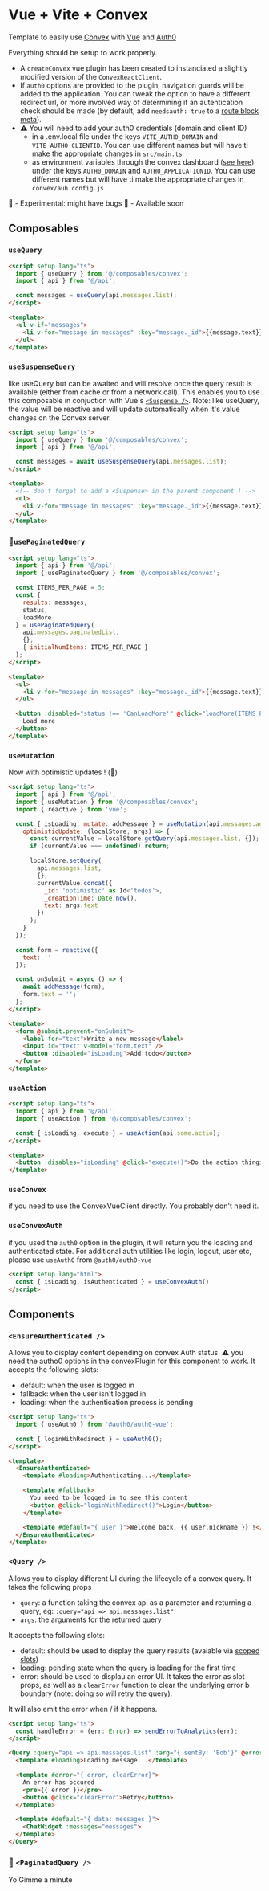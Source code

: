 # Vue + Vite + Convex

Template to easily use [Convex](https://www.convex.dev/) with [Vue](https://vuejs.org/) and [Auth0](https://auth0.com/)

Everything should be setup to work properly.

- A `createConvex` vue plugin has been created to instanciated a slightly modified version of the `ConvexReactClient`.
- If `auth0` options are provided to the plugin, navigation guards will be added to the application. You can tweak the option to have a different redirect url, or more involved way of determining if an autentication check should be made (by default, add `needsauth: true` to a [route block meta](https://github.com/posva/unplugin-vue-router#sfc-route-custom-block)).
- ⚠️ You will need to add your auth0 credentials (domain and client ID)
  - in a .env.local file under the keys `VITE_AUTH0_DOMAIN` and `VITE_AUTH0_CLIENTID`. You can use different names but will have ti make the appropriate changes in `src/main.ts`
  - as environment variables through the convex dashboard ([see here](https://docs.convex.dev/production/environment-variables)) under the keys `AUTH0_DOMAIN` and `AUTH0_APPLICATIONID`. You can use different names but will have ti make the appropriate changes in `convex/auh.config.js`

🧪 - Experimental: might have bugs
🔨 - Available soon

## Composables

### `useQuery`

```html
<script setup lang="ts">
  import { useQuery } from '@/composables/convex';
  import { api } from '@/api';

  const messages = useQuery(api.messages.list);
</script>

<template>
  <ul v-if="messages">
    <li v-for="message in messages" :key="message._id">{{message.text}}</li>
  </ul>
</template>
```

### `useSuspenseQuery`

like useQuery but can be awaited and will resolve once the query result is available (either from cache or from a network call). This enables you to use this composable in conjuction with Vue's [`<Suspense />`](https://vuejs.org/guide/built-ins/suspense.html). Note: like useQuery, the value will be reactive and will update automatically when it's value changes on the Convex server.

```html
<script setup lang="ts">
  import { useQuery } from '@/composables/convex';
  import { api } from '@/api';

  const messages = await useSuspenseQuery(api.messages.list);
</script>

<template>
  <!-- don't forget to add a <Suspense> in the parent component ! -->
  <ul>
    <li v-for="message in messages" :key="message._id">{{message.text}}</li>
  </ul>
</template>
```

### 🧪`usePaginatedQuery`

```html
<script setup lang="ts">
  import { api } from '@/api';
  import { usePaginatedQuery } from '@/composables/convex';

  const ITEMS_PER_PAGE = 5;
  const {
    results: messages,
    status,
    loadMore
  } = usePaginatedQuery(
    api.messages.paginatedList,
    {},
    { initialNumItems: ITEMS_PER_PAGE }
  );
</script>

<template>
  <ul>
    <li v-for="message in messages" :key="message._id">{{message.text}}</li>
  </ul>

  <button :disabled="status !== 'CanLoadMore'" @click="loadMore(ITEMS_PER_PAGE)">
    Load more
  </button>
</template>
```

### `useMutation`

Now with optimistic updates ! (🧪)

```html
<script setup lang="ts">
  import { api } from '@/api';
  import { useMutation } from '@/composables/convex';
  import { reactive } from 'vue';

  const { isLoading, mutate: addMessage } = useMutation(api.messages.add, {
    optimisticUpdate: (localStore, args) => {
      const currentValue = localStore.getQuery(api.messages.list, {});
      if (currentValue === undefined) return;

      localStore.setQuery(
        api.messages.list,
        {},
        currentValue.concat({
          _id: 'optimistic' as Id<'todos'>,
          _creationTime: Date.now(),
          text: args.text
        })
      );
    }
  });

  const form = reactive({
    text: ''
  });

  const onSubmit = async () => {
    await addMessage(form);
    form.text = '';
  };
</script>

<template>
  <form @submit.prevent="onSubmit">
    <label for="text">Write a new message</label>
    <input id="text" v-model="form.text" />
    <button :disabled="isLoading">Add todo</button>
  </form>
</template>
```

### `useAction`

```html
<script setup lang="ts">
  import { api } from '@/api';
  import { useAction } from '@/composables/convex';

  const { isLoading, execute } = useAction(api.some.actio);
</script>

<template>
  <button :disables="isLoading" @click="execute()">Do the action thingie</button>
</template>
```

### `useConvex`

if you need to use the ConvexVueClient directly. You probably don't need it.

### `useConvexAuth`

if you used the `auth0` option in the plugin, it will return you the loading and authenticated state. For additional auth utilities like login, logout, user etc, please use `useAuth0` from `@auth0/auth0-vue`

```html
<script setup lang="html">
  const { isLoading, isAuthenticated } = useConvexAuth()
</script>
```

## Components

### `<EnsureAuthenticated />`

Allows you to display content depending on convex Auth status. ⚠️ you need the autho0 options in the convexPlugin for this component to work.
It accepts the following slots:

- default: when the user is logged in
- fallback: when the user isn't logged in
- loading: when the authentication process is pending

```html
<script setup lang="ts">
  import { useAuth0 } from '@auth0/auth0-vue';

  const { loginWithRedirect } = useAuth0();
</script>

<template>
  <EnsureAuthenticated>
    <template #loading>Authenticating...</template>

    <template #fallback>
      You need to be logged in to see this content
      <button @click="loginWithRedirect()">Login</button>
    </template>

    <template #default="{ user }">Welcome back, {{ user.nickname }} !</template>
  </EnsureAuthenticated>
</template>
```

### `<Query />`

Allows you to display different UI during the lifecycle of a convex query.
It takes the following props

- `query`: a function taking the convex api as a parameter and returning a query, eg: `:query="api => api.messages.list"`
- `args`: the arguments for the returned query

It accepts the following slots:

- default: should be used to display the query results (avaiable via [scoped slots](https://vuejs.org/guide/components/slots.html#scoped-slots))
- loading: pending state when the query is loading for the first time
- error: should be used to displau an error UI. It takes the error as slot props, as well as a `clearError` function to clear the underlying error b boundary (note: doing so will retry the query).

It will also emit the error when / if it happens.

```html
<script setup lang="ts">
  const handleError = (err: Error) => sendErrorToAnalytics(err);
</script>

<Query :query="api => api.messages.list" :arg="{ sentBy: 'Bob'}" @error="handleError">
  <template #loading>Loading message...</template>

  <template #error="{ error, clearError}">
    An error has occured
    <pre>{{ error }}</pre>
    <button @click="clearError">Retry</button>
  </template>

  <template #default="{ data: messages }">
    <ChatWidget :messages="messages">
  </template>
</Query>
```

### 🔨 `<PaginatedQuery />`

Yo Gimme a minute

